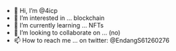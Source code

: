 - 👋 Hi, I’m @4icp
- 👀 I’m interested in ... blockchain
- 🌱 I’m currently learning ... NFTs
- 💞️ I’m looking to collaborate on ... (no)
- 📫 How to reach me ... on twitter: @EndangS61260276

<!---
4icp/4icp is a ✨ special ✨ repository because its `README.md` (this file) appears on your GitHub profile.
You can click the Preview link to take a look at your changes.
--->
